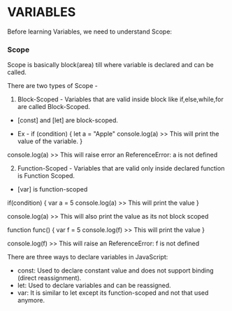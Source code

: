 # VARIABLES

Before learning Variables, we need to understand Scope:

### Scope 

Scope is basically block(area) till where variable is declared and can be called.

There are two types of Scope -

1. Block-Scoped - Variables that are valid inside block like if,else,while,for are called Block-Scoped.
- [const] and [let] are block-scoped.

- Ex - if (condition) {
    let a = "Apple"
    console.log(a)      >> This will print the value of the variable.
}

console.log(a)   >> This will raise error an ReferenceError: a is not defined


2. Function-Scoped - Variables that are valid only inside declared function is Function Scoped.
- [var] is function-scoped

if(condition) {
    var a = 5
    console.log(a)   >> This will print the value
}

console.log(a)  >> This will also print the value as its not block scoped

function func() {
    var f = 5
    console.log(f)  >> This will print the value
}

console.log(f)  >> This will raise an ReferenceError: f is not defined

There are three ways to declare variables in JavaScript:

- const: Used to declare constant value and does not support binding (direct reassignment).
- let: Used to declare variables and can be reassigned.
- var: It is similar to let except its function-scoped and not that used anymore.
